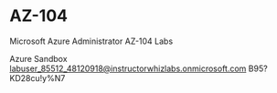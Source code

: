 # AZ-104
Microsoft Azure Administrator AZ-104 Labs

Azure Sandbox
labuser_85512_48120918@instructorwhizlabs.onmicrosoft.com
B95?KD28cu!y%N7